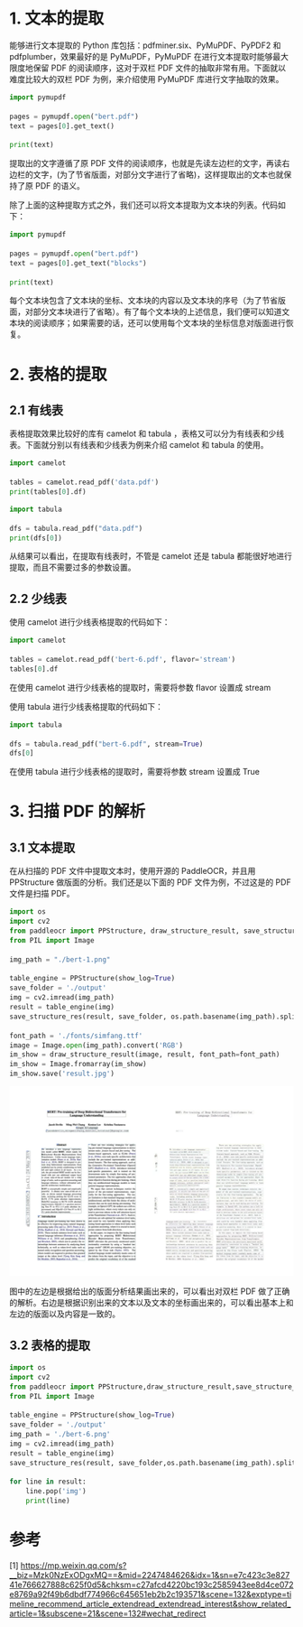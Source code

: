 # 1. 文本的提取

能够进行文本提取的 Python 库包括：pdfminer.six、PyMuPDF、PyPDF2 和 pdfplumber，效果最好的是 PyMuPDF，PyMuPDF 在进行文本提取时能够最大限度地保留 PDF 的阅读顺序，这对于双栏 PDF 文件的抽取非常有用。下面就以难度比较大的双栏 PDF 为例，来介绍使用 PyMuPDF 库进行文字抽取的效果。

```python
import pymupdf

pages = pymupdf.open("bert.pdf")
text = pages[0].get_text()

print(text)
```

提取出的文字遵循了原 PDF 文件的阅读顺序，也就是先读左边栏的文字，再读右边栏的文字，(为了节省版面，对部分文字进行了省略)，这样提取出的文本也就保持了原 PDF  的语义。

除了上面的这种提取方式之外，我们还可以将文本提取为文本块的列表。代码如下：

```python
import pymupdf

pages = pymupdf.open("bert.pdf")
text = pages[0].get_text("blocks")

print(text)
```

每个文本块包含了文本块的坐标、文本块的内容以及文本块的序号（为了节省版面，对部分文本块进行了省略）。有了每个文本块的上述信息，我们便可以知道文本块的阅读顺序；如果需要的话，还可以使用每个文本块的坐标信息对版面进行恢复。

# 2. 表格的提取
## 2.1 有线表

表格提取效果比较好的库有 camelot 和 tabula ，表格又可以分为有线表和少线表。下面就分别以有线表和少线表为例来介绍 camelot 和 tabula 的使用。

```python
import camelot

tables = camelot.read_pdf('data.pdf')
print(tables[0].df)
```

```python
import tabula

dfs = tabula.read_pdf("data.pdf")
print(dfs[0])
```

从结果可以看出，在提取有线表时，不管是 camelot 还是 tabula 都能很好地进行提取，而且不需要过多的参数设置。

## 2.2 少线表

使用 camelot 进行少线表格提取的代码如下：

```python
import camelot

tables = camelot.read_pdf('bert-6.pdf', flavor='stream')
tables[0].df
```

在使用 camelot 进行少线表格的提取时，需要将参数 flavor 设置成 stream 

使用 tabula 进行少线表格提取的代码如下：

```python
import tabula

dfs = tabula.read_pdf("bert-6.pdf", stream=True)
dfs[0]
```

在使用 tabula 进行少线表格的提取时，需要将参数 stream 设置成 True

# 3. 扫描 PDF 的解析

## 3.1 文本提取

在从扫描的 PDF 文件中提取文本时，使用开源的 PaddleOCR，并且用 PPStructure 做版面的分析。我们还是以下面的 PDF 文件为例，不过这是的 PDF 文件是扫描 PDF。

```python
import os
import cv2
from paddleocr import PPStructure, draw_structure_result, save_structure_res
from PIL import Image

img_path = "./bert-1.png"

table_engine = PPStructure(show_log=True)
save_folder = './output'
img = cv2.imread(img_path)
result = table_engine(img)
save_structure_res(result, save_folder, os.path.basename(img_path).split('.')[0])

font_path = './fonts/simfang.ttf'
image = Image.open(img_path).convert('RGB')
im_show = draw_structure_result(image, result, font_path=font_path)
im_show = Image.fromarray(im_show)
im_show.save('result.jpg')
```

![](.03_常见库_images/paddleocr识别结果.png)

图中的左边是根据给出的版面分析结果画出来的，可以看出对双栏 PDF  做了正确的解析。右边是根据识别出来的文本以及文本的坐标画出来的，可以看出基本上和左边的版面以及内容是一致的。

## 3.2 表格的提取

```python
import os
import cv2
from paddleocr import PPStructure,draw_structure_result,save_structure_res
from PIL import Image
 
table_engine = PPStructure(show_log=True)
save_folder = './output'
img_path = './bert-6.png'
img = cv2.imread(img_path)
result = table_engine(img)
save_structure_res(result, save_folder,os.path.basename(img_path).split('.')[0])

for line in result:
    line.pop('img')
    print(line)
```



# 参考

[1] https://mp.weixin.qq.com/s?__biz=Mzk0NzExODgxMQ==&mid=2247484626&idx=1&sn=e7c423c3e82741e766627888c625f0d5&chksm=c27afcd4220bc193c2585943ee8d4ce072e8769a92f49b6dbdf774966c645651eb2b2c193571&scene=132&exptype=timeline_recommend_article_extendread_extendread_interest&show_related_article=1&subscene=21&scene=132#wechat_redirect
